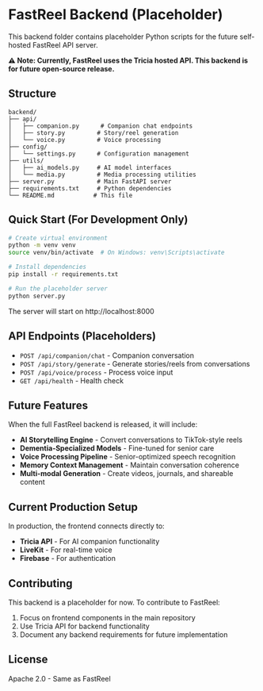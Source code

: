# FastReel Backend (Placeholder)

This backend folder contains placeholder Python scripts for the future self-hosted FastReel API server.

**⚠️ Note: Currently, FastReel uses the Tricia hosted API. This backend is for future open-source release.**

## Structure

```
backend/
├── api/
│   ├── companion.py      # Companion chat endpoints
│   ├── story.py         # Story/reel generation
│   └── voice.py         # Voice processing
├── config/
│   └── settings.py      # Configuration management
├── utils/
│   ├── ai_models.py     # AI model interfaces
│   └── media.py         # Media processing utilities
├── server.py            # Main FastAPI server
├── requirements.txt     # Python dependencies
└── README.md           # This file
```

## Quick Start (For Development Only)

```bash
# Create virtual environment
python -m venv venv
source venv/bin/activate  # On Windows: venv\Scripts\activate

# Install dependencies
pip install -r requirements.txt

# Run the placeholder server
python server.py
```

The server will start on http://localhost:8000

## API Endpoints (Placeholders)

- `POST /api/companion/chat` - Companion conversation
- `POST /api/story/generate` - Generate stories/reels from conversations
- `POST /api/voice/process` - Process voice input
- `GET /api/health` - Health check

## Future Features

When the full FastReel backend is released, it will include:

- **AI Storytelling Engine** - Convert conversations to TikTok-style reels
- **Dementia-Specialized Models** - Fine-tuned for senior care
- **Voice Processing Pipeline** - Senior-optimized speech recognition
- **Memory Context Management** - Maintain conversation coherence
- **Multi-modal Generation** - Create videos, journals, and shareable content

## Current Production Setup

In production, the frontend connects directly to:
- **Tricia API** - For AI companion functionality
- **LiveKit** - For real-time voice
- **Firebase** - For authentication

## Contributing

This backend is a placeholder for now. To contribute to FastReel:
1. Focus on frontend components in the main repository
2. Use Tricia API for backend functionality
3. Document any backend requirements for future implementation

## License

Apache 2.0 - Same as FastReel 